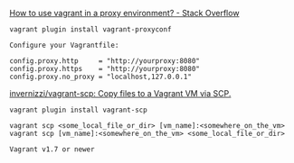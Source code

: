 [How to use vagrant in a proxy environment? - Stack Overflow](https://stackoverflow.com/questions/19872591/how-to-use-vagrant-in-a-proxy-environment)

    vagrant plugin install vagrant-proxyconf

    Configure your Vagrantfile:

    config.proxy.http     = "http://yourproxy:8080"
    config.proxy.https    = "http://yourproxy:8080"
    config.proxy.no_proxy = "localhost,127.0.0.1"


[invernizzi/vagrant-scp: Copy files to a Vagrant VM via SCP.](https://github.com/invernizzi/vagrant-scp)

    vagrant plugin install vagrant-scp

    vagrant scp <some_local_file_or_dir> [vm_name]:<somewhere_on_the_vm>
    vagrant scp [vm_name]:<somewhere_on_the_vm> <some_local_file_or_dir>

    Vagrant v1.7 or newer